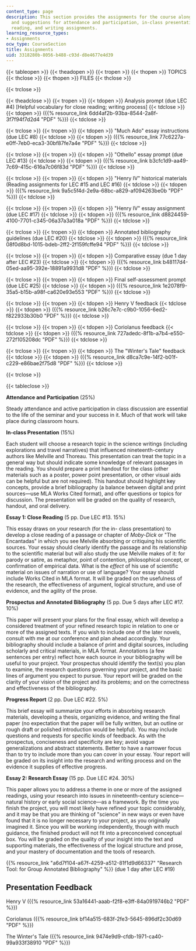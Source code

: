 ```yaml
---
content_type: page
description: This section provides the assignments for the course along with guidelines
  and suggestions for attendance and participation, in-class presentations, close
  reading, and writing assignments.
learning_resource_types:
- Assignments
ocw_type: CourseSection
title: Assignments
uid: 3318280b-8056-b488-c93d-d8e4677e4d39
---
```


{{< tableopen >}}
{{< theadopen >}}
{{< tropen >}}
{{< thopen >}}
TOPICS
{{< thclose >}}
{{< thopen >}}
FILES
{{< thclose >}}

{{< trclose >}}

{{< theadclose >}}
{{< tropen >}}
{{< tdopen >}}
Analysis prompt (due LEC #4) \[Helpful vocabulary for close reading; writing process\]
{{< tdclose >}}
{{< tdopen >}}
({{% resource_link 6dd4af2b-93ba-8544-2a8f-3f7f94f7d2d4 "PDF" %}})
{{< tdclose >}}

{{< trclose >}}
{{< tropen >}}
{{< tdopen >}}
"Much Ado" essay instructions (due LEC #8)
{{< tdclose >}}
{{< tdopen >}}
({{% resource_link 77c6227a-e0ff-7eb0-eca3-30bf87fe7a4e "PDF" %}})
{{< tdclose >}}

{{< trclose >}}
{{< tropen >}}
{{< tdopen >}}
"Othello" essay prompt (due LEC #13)
{{< tdclose >}}
{{< tdopen >}}
({{% resource_link b3cfc1d9-aa49-7c69-415c-616a7c06f83d "PDF" %}})
{{< tdclose >}}

{{< trclose >}}
{{< tropen >}}
{{< tdopen >}}
"Henry IV" historical materials (Reading assignments for LEC #15 and LEC #16)
{{< tdclose >}}
{{< tdopen >}}
({{% resource_link 9a5c5f4d-2e9a-68bc-a829-af094263be0b "PDF" %}})
{{< tdclose >}}

{{< trclose >}}
{{< tropen >}}
{{< tdopen >}}
"Henry IV" essay assignment (due LEC #17)
{{< tdclose >}}
{{< tdopen >}}
({{% resource_link d8824459-4100-7701-c345-06a37a3a018a "PDF" %}})
{{< tdclose >}}

{{< trclose >}}
{{< tropen >}}
{{< tdopen >}}
Annotated bibliography guidelines (due LEC #20)
{{< tdclose >}}
{{< tdopen >}}
({{% resource_link 08f0d8bd-1015-bdeb-2ff2-2f159fcffe94 "PDF" %}})
{{< tdclose >}}

{{< trclose >}}
{{< tropen >}}
{{< tdopen >}}
Comparative essay (due 1 day after LEC #23)
{{< tdclose >}}
{{< tdopen >}}
({{% resource_link b48117d4-05ed-aa95-392e-18891a9931d8 "PDF" %}})
{{< tdclose >}}

{{< trclose >}}
{{< tropen >}}
{{< tdopen >}}
Final self-assessment prompt (due LEC #25)
{{< tdclose >}}
{{< tdopen >}}
({{% resource_link 1e2078f9-35a5-b15b-a98f-ca620e93e553 "PDF" %}})
{{< tdclose >}}

{{< trclose >}}
{{< tropen >}}
{{< tdopen >}}
Henry V feedback
{{< tdclose >}}
{{< tdopen >}}
({{% resource_link b26c7e7c-c9b0-1056-6ed2-f822933b30b0 "PDF" %}})
{{< tdclose >}}

{{< trclose >}}
{{< tropen >}}
{{< tdopen >}}
Coriolanus feedback
{{< tdclose >}}
{{< tdopen >}}
({{% resource_link 727adedc-8f1b-a7b4-e550-272f105208dc "PDF" %}})
{{< tdclose >}}

{{< trclose >}}
{{< tropen >}}
{{< tdopen >}}
The "Winter's Tale" feedback
{{< tdclose >}}
{{< tdopen >}}
({{% resource_link d8ca7c9e-14f2-b01f-c229-e86bae2f75d8 "PDF" %}})
{{< tdclose >}}

{{< trclose >}}

{{< tableclose >}}

**Attendance and Participation** (25%)

Steady attendance and active participation in class discussion are essential to the life of the seminar and your success in it. Much of that work will take place during classroom hours.

**In-class Presentation** (15%)

Each student will choose a research topic in the science writings (including explorations and travel narratives) that influenced nineteenth-century authors like Melville and Thoreau. This presentation can treat the topic in a general way but should indicate some knowledge of relevant passages in the reading. You should prepare a print handout for the class (other materials such as a poster, power point presentation, or other visual aids can be helpful but are not required). This handout should highlight key concepts, provide a brief bibliography (a balance between digital and print sources—use MLA Works Cited format), and offer questions or topics for discussion. The presentation will be graded on the quality of research, handout, and oral delivery.

**Essay 1: Close Reading** (5 pp. Due LEC #13. 15%)

This essay draws on your research (for the in- class presentation) to develop a close reading of a passage or chapter of _Moby-Dick_ or "The Encantadas" in which you see Melville absorbing or critiquing his scientific sources. Your essay should clearly identify the passage and its relationship to the scientific material but will also study the use Melville makes of it: for parody or satire, as metaphor, point of contention, philosophical concept, or confirmation of empirical data. What is the _effect_ of his use of scientific material on issues of narration or use of language? Your essay should include Works Cited in MLA format. It will be graded on the usefulness of the research, the effectiveness of argument, logical structure, and use of evidence, and the agility of the prose.

**Prospectus and Annotated Bibliography** (5 pp. Due 5 days after LEC #17. 10%)

This paper will present your plans for the final essay, which will develop a considered treatment of your refined research topic in relation to one or more of the assigned texts. If you wish to include one of the later novels, consult with me at our conference and plan ahead accordingly. Your bibliography should include a balance of print and digital sources, including scholarly and critical materials, in MLA format. Annotations (a few sentences per entry) reflect how each source in your bibliography will be useful to your project. Your prospectus should identify the text(s) you plan to examine, the research questions governing your project, and the basic lines of argument you expect to pursue. Your report will be graded on the clarity of your vision of the project and its problems; and on the correctness and effectiveness of the bibliography.

**Progress Report** (2 pp. Due LEC #22. 5%)

This brief essay will summarize your efforts in absorbing research materials, developing a thesis, organizing evidence, and writing the final paper (no expectation that the paper will be fully written, but an outline or rough draft or polished introduction would be helpful). You may include questions and requests for specific kinds of feedback. As with the prospectus, conciseness and specificity are key; avoid vague generalizations and abstract statements. Better to have a narrower focus than to try to include more than you can cover in your essay. Your report will be graded on its insight into the research and writing process and on the evidence it supplies of effective progress.

**Essay 2: Research Essay** (15 pp. Due LEC #24. 30%)

This paper allows you to address a theme in one or more of the assigned readings, using your research into issues in nineteenth-century science—natural history or early social science—as a framework. By the time you finish the project, you will most likely have refined your topic considerably, and it may be that you are thinking of "science" in new ways or even have found that it is no longer necessary to your project, as you originally imagined it. Since you will be working independently, though with much guidance, the finished product will not fit into a preconceived conceptual box. You will be graded on the quality of your insight into the text and supporting materials, the effectiveness of the logical structure and prose, and your mastery of documentation and the tools of research.

{{% resource_link "a6d7f104-a67f-4259-a512-81f1d9d66337" "Research Tool: for Group Annotated Bibliography" %}} (due 1 day after LEC #19)

Presentation Feedback
---------------------

Henry V ({{% resource_link 53a16441-aaab-f2f8-e3ff-84a0919746b2 "PDF" %}})

Coriolanus ({{% resource_link bf14a515-683f-2fe3-5645-896df2c30d69 "PDF" %}})

The Winter's Tale ({{% resource_link 9474e9d9-cfdb-1971-ca40-99a933f38910 "PDF" %}})